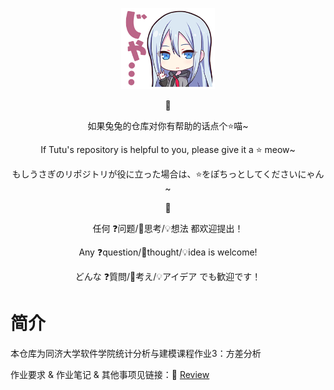 <p align = 'center'>
  <img width='150' src='./README.assets/stamp0010.png'>
</p>
<p align = 'center'> 🥕 </p>
<p align = 'center'> 如果兔兔的仓库对你有帮助的话点个⭐喵~ </p>
<p align = 'center'> If Tutu's repository is helpful to you, please give it a ⭐ meow~ </p>
<p align = 'center'> もしうさぎのリポジトリが役に立った場合は、⭐をぽちっとしてくださいにゃん~  </p>

<p align = 'center'> 🍉 </p>
<p align = 'center'> 任何 ❓问题/💭思考/💡想法 都欢迎提出！</p>
<p align = 'center'> Any ❓question/💭thought/💡idea  is welcome! </p>
<p align = 'center'> どんな ❓質問/💭考え/💡アイデア でも歓迎です！ </p>

# 简介

本仓库为同济大学软件学院统计分析与建模课程作业3：方差分析

作业要求 & 作业笔记 & 其他事项见链接：🔗 [Review](https://momoyamasawa.notion.site/3-92785b9fc06c453ba47ef75b838cdd65?pvs=4)

